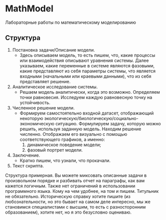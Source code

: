 # MathModel

Лабораторные работы по математическому моделированию

## Структура

1. Постановка задачи/Описание модели.
    - Здесь описываем модель, то есть пишем, что, какие процессы или взаимодействия описывают уравнения системы. Далее указываем, какие переменные в системе являются фазовыми, какие представляют из себя параметры системы, что является входными (начальными или краевыми данными), что из себя представляет решение.
2. Аналитическое исследование системы.
    - Решаем модель аналитически, когда это возможно. Определяем точки равновесия. Исследуем каждую равновесную точку на устойчивость.
3. Численное решение модели.
    - Формируем самостоятельно входной датасет, отображающий некоторую экологическую/биологическую/социально-экономическую ситуацию. Формулируем задачу, которую можно решить, используя заданную модель. Находим решение численно. Отображаем его визуально с помощью соответствующего графиков, а именно:
        1. динамическое поведение модели;
        2. фазовый портрет модели.
4. Заключение.
    - Кратко пишем, что узнали, что прокачали.
5. Текст скрипта.

Структура примерная. Вы можете миксовать описанные задачи в произвольном порядке и разбивать отчет на параграфы, как вам кажется логичным. Также нет ограничений в использовании программного языка. Кому на чем удобнее, на том и пишем. Титульник не обязательно. Историческую справку хотите пишите (из любознательности, но это бывает на самом деле интересно, мы же становимся специалистами с высшим, то есть с разносторонним образованием), хотите нет, но я это безусловно оцениваю.
